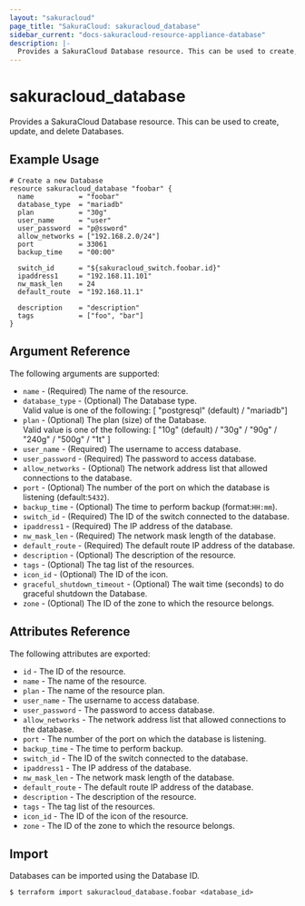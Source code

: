 ```yaml
---
layout: "sakuracloud"
page_title: "SakuraCloud: sakuracloud_database"
sidebar_current: "docs-sakuracloud-resource-appliance-database"
description: |-
  Provides a SakuraCloud Database resource. This can be used to create, update, and delete Databases.
---
```


# sakuracloud\_database

Provides a SakuraCloud Database resource. This can be used to create, update, and delete Databases.

## Example Usage

```hcl
# Create a new Database
resource sakuracloud_database "foobar" {
  name           = "foobar"
  database_type  = "mariadb"
  plan           = "30g"
  user_name      = "user"
  user_password  = "p@ssword"
  allow_networks = ["192.168.2.0/24"]
  port           = 33061
  backup_time    = "00:00"

  switch_id      = "${sakuracloud_switch.foobar.id}"
  ipaddress1     = "192.168.11.101"
  nw_mask_len    = 24
  default_route  = "192.168.11.1"
  
  description    = "description"
  tags           = ["foo", "bar"]
}
```

## Argument Reference

The following arguments are supported:

* `name` - (Required) The name of the resource.
* `database_type` - (Optional) The Database type.  
Valid value is one of the following: [ "postgresql" (default) / "mariadb"]
* `plan` - (Optional) The plan (size) of the Database.   
Valid value is one of the following: [ "10g" (default) / "30g" / "90g" / "240g" / "500g" / "1t" ]
* `user_name` - (Required) The username to access database.
* `user_password` - (Required) The password to access database.
* `allow_networks` - (Optional) The network address list that allowed connections to the database.
* `port` - (Optional) The number of the port on which the database is listening (default:`5432`).
* `backup_time` - (Optional) The time to perform backup (format:`HH:mm`).
* `switch_id` - (Required) The ID of the switch connected to the database.
* `ipaddress1` - (Required) The IP address of the database.
* `nw_mask_len` - (Required) The network mask length of the database.
* `default_route` - (Required) The default route IP address of the database.
* `description` - (Optional) The description of the resource.
* `tags` - (Optional) The tag list of the resources.
* `icon_id` - (Optional) The ID of the icon.
* `graceful_shutdown_timeout` - (Optional) The wait time (seconds) to do graceful shutdown the Database.
* `zone` - (Optional) The ID of the zone to which the resource belongs.

## Attributes Reference

The following attributes are exported:

* `id` - The ID of the resource.
* `name` - The name of the resource.
* `plan` - The name of the resource plan.
* `user_name` - The username to access database.
* `user_password` - The password to access database.
* `allow_networks` - The network address list that allowed connections to the database.
* `port` - The number of the port on which the database is listening.
* `backup_time` - The time to perform backup.
* `switch_id` - The ID of the switch connected to the database.
* `ipaddress1` - The IP address of the database.
* `nw_mask_len` - The network mask length of the database.
* `default_route` - The default route IP address of the database.
* `description` - The description of the resource.
* `tags` - The tag list of the resources.
* `icon_id` - The ID of the icon of the resource.
* `zone` - The ID of the zone to which the resource belongs.

## Import

Databases can be imported using the Database ID.

```
$ terraform import sakuracloud_database.foobar <database_id>
```
